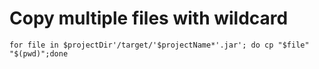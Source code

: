 # Copy multiple files with wildcard
```
for file in $projectDir'/target/'$projectName*'.jar'; do cp "$file" "$(pwd)";done
```
